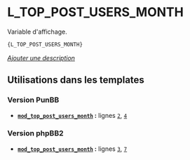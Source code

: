 # L_TOP_POST_USERS_MONTH


Variable d'affichage.

```html
{L_TOP_POST_USERS_MONTH}
```

[*Ajouter une description*](https://fa-tvars.appspot.com/var/L_TOP_POST_USERS_MONTH)

## Utilisations dans les templates

### Version PunBB
* __[`mod_top_post_users_month`](../tpl/var/punbb/mod_top_post_users_month.md#readme) :__ lignes [`2`](../tpl/src/punbb/mod_top_post_users_month.tpl#L2), [`4`](../tpl/src/punbb/mod_top_post_users_month.tpl#L4)

### Version phpBB2
* __[`mod_top_post_users_month`](../tpl/var/subsilver/mod_top_post_users_month.md#readme) :__ lignes [`3`](../tpl/src/subsilver/mod_top_post_users_month.tpl#L3), [`7`](../tpl/src/subsilver/mod_top_post_users_month.tpl#L7)